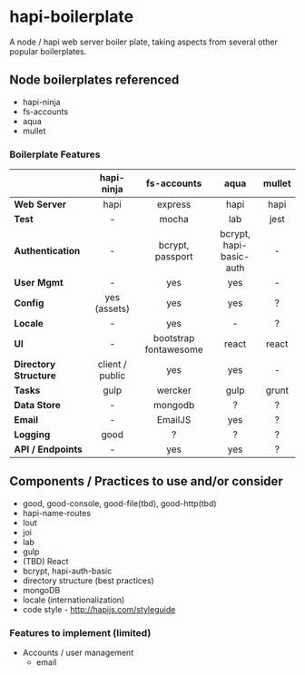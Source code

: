 # hapi-boilerplate
A node / hapi web server boiler plate, taking aspects from several other popular boilerplates.

## Node boilerplates referenced
* hapi-ninja
* fs-accounts
* aqua
* mullet

### Boilerplate Features
|                     |    hapi-ninja   |      fs-accounts      |          aqua          | mullet |
|---------------------|:---------------:|:---------------------:|:----------------------:|:------:|
| **Web Server**           |       hapi      |        express        |          hapi          |  hapi  |
| **Test**                |        -        |         mocha         |           lab          |  jest  |
| **Authentication**      |        -        |    bcrypt,<br/>passport    | bcrypt,</br>hapi-basic-auth |    -   |
| **User Mgmt**           |        -        |          yes          |           yes          |    -   |
| **Config**              |   yes (assets)  |          yes          |           yes          |    ?   |
| **Locale**              |        -        |          yes          |            -           |    ?   |
| **UI**                  |        -        | bootstrap fontawesome |          react         |  react |
| **Directory Structure** | client / public |          yes          |           yes          |    -   |
| **Tasks**               |       gulp      |        wercker        |          gulp          |  grunt |
| **Data Store**          |        -        |        mongodb        |            ?           |    ?   |
| **Email**               |        -        |        EmailJS        |           yes          |    ?   |
| **Logging**             |       good      |           ?           |            ?           |    ?   |
| **API / Endpoints**     |        -        |          yes          |           yes          |    ?   |

## Components / Practices to use and/or consider
* good, good-console, good-file(tbd), good-http(tbd)
* hapi-name-routes
* lout
* joi
* lab
* gulp
* (TBD) React
* bcrypt, hapi-auth-basic
* directory structure (best practices)
* mongoDB
* locale (internationalization)
* code style - http://hapijs.com/styleguide 

### Features to implement (limited)
* Accounts / user management
    - email

